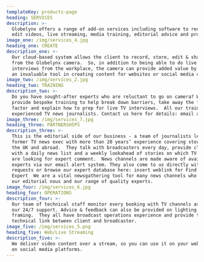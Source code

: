 ```yaml
---
templateKey: products-page
heading: SERVICES
description: >-
  Globelynx offers a range of add-on services including software to record and
  edit videos, live streaming, media training, editorial advice and promotion
image_one: /img/services_4.jpg
heading_one: CREATE
description_one: >-
  Our cloud-based system allows the client to record, store, edit & share videos
  from the Globelynx camera.  So, in addition to being able to do live TV
  interviews from the workplace, the camera can provide added value by becoming
  an invaluable tool in creating content for websites or social media campaigns.
image_two: /img/services_2.jpg
heading_two: TRAINING
description_two: >-
  Do you have sought-after experts who are reluctant to go on camera? We can
  provide bespoke training to help break down barriers, take away the fear
  factor and explain how to prep for live TV interviews.  All our trainers are
  experienced TV news journalists. Contact us here for details: email address
image_three: /img/services_7.jpg
heading_three: PARTNERSHIPS
description_three: >-
  This is the editorial side of our business - a team of journalists led by a
  former TV news exec with more than 20 years’ experience covering stories in
  the UK and abroad.  They talk with broadcasters every day, provide clients
  with a daily news list and a weekly lookahead of stories on which TV producers
  are looking for expert comment.  News channels are made aware of available
  experts via our email alert system. They also come to us directly with
  requests or browse our expert database here: insert weblink for Find An
  Expert  We are a vital newsgathering tool for many news channels who rely on
  our editorial nous and our range of quality experts.
image_four: /img/services_6.jpg
heading_four: OPERATIONS
description_four: >-
  Our team of technical staff monitor every booking with TV channels as part of
  our 24/7 support. Advice & feedback can also be provided on lighting and
  framing.  They all have broadcast operations experience and provide the
  technical link between client and broadcaster.
image_five: /img/services_5.png
heading_five: Web/Live Streaming
description_five: >-
  We deliver video content over a stream, so you can use it on your website or
  on social media platforms.
---
```


